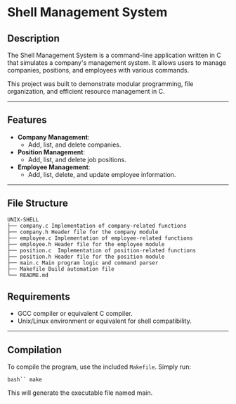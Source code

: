# Shell Management System

## Description
The Shell Management System is a command-line application written in C that simulates a company's management system. It allows users to manage companies, positions, and employees with various commands.

This project was built to demonstrate modular programming, file organization, and efficient resource management in C.

---

## Features
- **Company Management**:
  - Add, list, and delete companies.
- **Position Management**:
  - Add, list, and delete job positions.
- **Employee Management**:
  - Add, list, delete, and update employee information.

---

## File Structure
```
UNIX-SHELL
├── company.c Implementation of company-related functions 
├── company.h Header file for the company module 
├── employee.c Implementation of employee-related functions
├── employee.h Header file for the employee module
├── position.c  Implementation of position-related functions
├── position.h Header file for the position module
├── main.c Main program logic and command parser
├── Makefile Build automation file 
└── README.md
```
## Requirements
- GCC compiler or equivalent C compiler.
- Unix/Linux environment or equivalent for shell compatibility.

---

## Compilation
To compile the program, use the included `Makefile`. Simply run:

```bash``
make```

This will generate the executable file named main.


